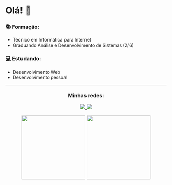 # Olá! 👋

### 📚 Formação:
- Técnico em Informática para Internet
- Graduando Análise e Desenvolvimento de Sistemas (2/6)

### 💻 Estudando:
- Desenvolvimento Web
- Desenvolvimento pessoal

<hr>

<div align="center">
 <h3>Minhas redes:</h3>
 <a href="https://www.linkedin.com/in/brunofmoraes/" target="_blank">
  <img src="https://img.shields.io/badge/linkedin-%230077B5.svg?&style=for-the-badge&logo=linkedin&logoColor=white" />
 </a>
 <a href="https://www.instagram.com/brnofranco/" target="_blank">
  <img src="https://img.shields.io/badge/instagram-%23E4405F.svg?&style=for-the-badge&logo=instagram&logoColor=white" />
 </a>
</div>
<br>
<div align="center">
<img height="200em" src="https://github-readme-stats.vercel.app/api?username=brnofranco&show_icons=true&hide_border=true&count_private=true&include_all_commits=true&theme=dark" />
<img height="200em" src="https://github-readme-stats.vercel.app/api/top-langs/?username=brnofranco&exclude_repo=KNN-Image-Classification&show_icons=true&hide_border=true&layout=compact&langs_count=8&theme=dark"/>	
</div>
